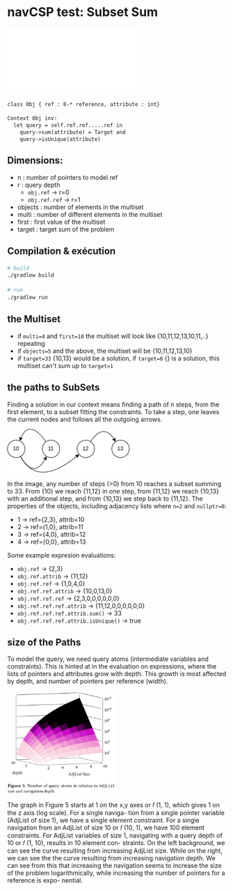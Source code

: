 # navCSP test: Subset Sum
![Towards Enforcing Structural OCL Constraints using Constraint Programming](readme/OCL2CSP_var_navCSP.pdf)

```
class Obj { ref : 0-* reference, attribute : int}

Context Obj inv:
  let query = self.ref.ref.....ref in
    query->sum(attribute) = Target and
    query->isUnique(attribute)
```

## Dimensions:
- n : number of pointers to model ref
- r : query depth
  - `obj.ref` -> r=0
  - `obj.ref.ref` -> r=1
- objects : number of elements in the multiset
- multi : number of different elements in the multiset
- first : first value of the multiset
- target : target sum of the problem

## Compilation & exécution
```bash
# build
./gradlew build

# run
./gradlew run
```
## the Multiset
- if `multi=4` and `first=10` the multiset will look like \{10,11,12,13,10,11,..\} repeating
- if `objects=5` and the above, the multiset will be \{10,11,12,13,10\}
- if `target=33` \{10,13\} would be a solution, if `target=0` \{\} is a solution, this multiset can't sum up to `target=1`

## the paths to SubSets
Finding a solution in our context means finding a path of n steps, from the first element, to a subset fitting the constraints.
To take a step, one leaves the current nodes and follows all the outgoing arrows.

![subsetsumpath](readme/subsetsumpath.png)

In the image, any number of steps (>0) from 10 reaches a subset summing to 33.
From \{10\} we reach \{11,12\} in one step, from \{11,12\} we reach \{10,13\} with an additional step, and from \{10,13\} we step back to \{11,12\}.
The properties of the objects, including adjacency lists where `n=2` and `nullptr=0`:
- 1 -> ref=\{2,3\}, attrib=10
- 2 -> ref=\{1,0\}, attrib=11
- 3 -> ref=\{4,0\}, attrib=12
- 4 -> ref=\{0,0\}, attrib=13

Some example expresion evaluations:
- `obj.ref` -> \{2,3\}
- `obj.ref.attrib` -> \{11,12\}
- `obj.ref.ref` -> \{1,0,4,0\}
- `obj.ref.ref.attrib` -> \{10,0,13,0\}
- `obj.ref.ref.ref` -> \{2,3,0,0,0,0,0,0\}
- `obj.ref.ref.ref.attrib` -> \{11,12,0,0,0,0,0,0\}
- `obj.ref.ref.ref.attrib.sum()` -> 33
- `obj.ref.ref.ref.attrib.isUnique()` -> true

## size of the Paths
To model the query, we need query atoms (intermediate variables and constraints). This is hinted at in the evaluation on expressions, where the lists of pointers and attributes grow with depth.
This growth is most affected by depth, and number of pointers per reference (width).

<!-- ![queryatoms](readme/queryatoms.png | width=50) -->
<img src="readme/queryatoms.png" width=50%/>

The graph in Figure 5 starts at 1 on the x,y axes or 𝑓 (1, 1),
which gives 1 on the z axis (log scale). For a single naviga-
tion from a single pointer variable (AdjList of size 1), we
have a single element constraint. For a single navigation
from an AdjList of size 10 or 𝑓 (10, 1), we have 100 element
constraints. For AdjList variables of size 1, navigating with
a query depth of 10 or 𝑓 (1, 10), results in 10 element con-
straints.
On the left background, we can see the curve resulting
from increasing AdjList size. While on the right, we can
see the the curve resulting from increasing navigation depth.
We can see from this that increasing the navigation seems
to increase the size of the problem logarithmically, while
increasing the number of pointers for a reference is expo-
nential.